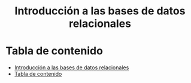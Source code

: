 <div align="center">

# Introducción a las bases de datos relacionales

</div>

# Tabla de contenido
- [Introducción a las bases de datos relacionales](#introducción-a-las-bases-de-datos-relacionales)
- [Tabla de contenido](#tabla-de-contenido)

